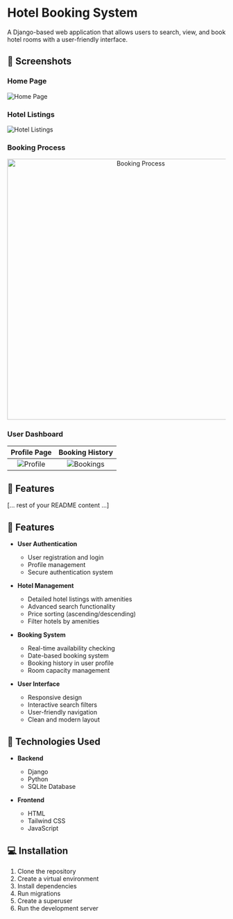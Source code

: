 # Hotel Booking System

A Django-based web application that allows users to search, view, and book hotel rooms with a user-friendly interface.

## 📸 Screenshots

### Home Page
![Home Page](https://github.com/Pratik-2805/Oyo/blob/main/show/1.png)

### Hotel Listings
![Hotel Listings](assets/images/hotel-listings.png)

### Booking Process
<p align="center">
  <img src="assets/images/booking-process.png" alt="Booking Process" width="600"/>
</p>

### User Dashboard
| Profile Page | Booking History |
|:-------------------------:|:-------------------------:|
|![Profile](assets/images/profile.png) | ![Bookings](assets/images/bookings.png)|

## 🌟 Features
[... rest of your README content ...]

## 🌟 Features

- **User Authentication**
  - User registration and login
  - Profile management
  - Secure authentication system

- **Hotel Management**
  - Detailed hotel listings with amenities
  - Advanced search functionality
  - Price sorting (ascending/descending)
  - Filter hotels by amenities

- **Booking System**
  - Real-time availability checking
  - Date-based booking system
  - Booking history in user profile
  - Room capacity management

- **User Interface**
  - Responsive design
  - Interactive search filters
  - User-friendly navigation
  - Clean and modern layout

## 🔧 Technologies Used

- **Backend**
  - Django 
  - Python
  - SQLite Database

- **Frontend**
  - HTML
  - Tailwind CSS
  - JavaScript

## 💻 Installation

1. Clone the repository
2. Create a virtual environment
3. Install dependencies
4. Run migrations
5. Create a superuser
6. Run the development server
